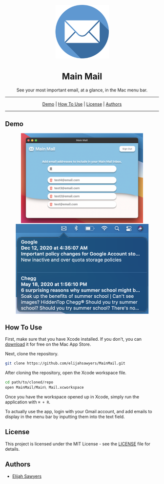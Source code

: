 <p align="center">
  <img width="175" src="https://raw.githubusercontent.com/elijahsawyers/MainMail/master/Assets/logo.png" />
</p>
<h1 align="center">Main Mail</h1>
<p align="center">See your most important email, at a glance, in the Mac menu bar.<p>
<hr>
<p align="center">
  <a href="#demo">Demo</a> |
  <a href="#how-to-use">How To Use</a> |
  <a href="#license">License</a> |
  <a href="#authors">Authors</a>
</p>
<hr>

## Demo

<p align="center">
  <img width="400" src="https://github.com/elijahsawyers/MainMail/raw/master/Assets/appscene.png"/>
  <img width="435" src="https://github.com/elijahsawyers/MainMail/raw/master/Assets/menubar.png"/>
</p>

## How To Use

First, make sure that you have Xcode installed. If you don't, you can [download](https://apps.apple.com/us/app/xcode/id497799835?mt=12) it for free on the Mac App Store.

Next, clone the repository.

```sh
git clone https://github.com/elijahsawyers/MainMail.git
```
After cloning the repository, open the Xcode workspace file.

```sh
cd path/to/cloned/repo
open MainMail/Main\ Mail.xcworkspace
```

Once you have the workspace opened up in Xcode, simply run the application with ```⌘ + R```.

To actually use the app, login with your Gmail account, and add emails to display in the menu bar by inputting them into the text field.

## License

This project is licensed under the MIT License - see the [LICENSE](LICENSE) file for details.

## Authors
* [Elijah Sawyers](https://github.com/elijahsawyers)
